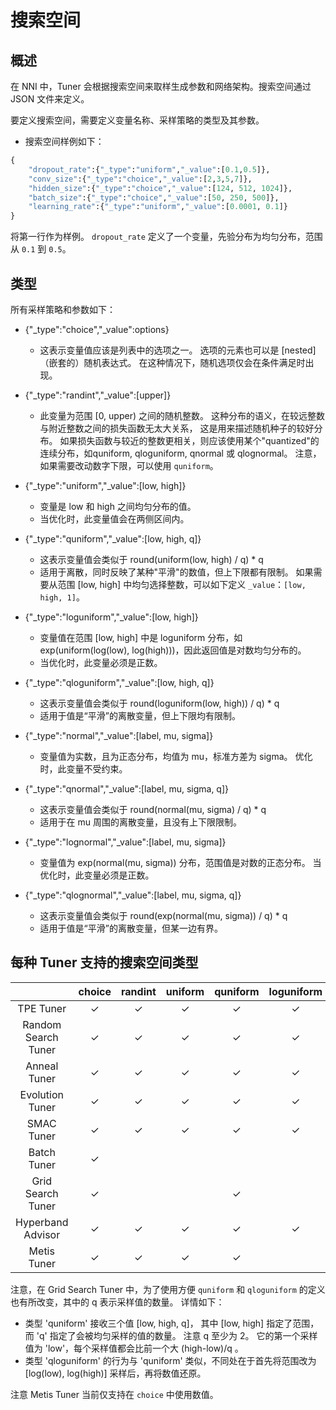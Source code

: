 # 搜索空间

## 概述

在 NNI 中，Tuner 会根据搜索空间来取样生成参数和网络架构。搜索空间通过 JSON 文件来定义。

要定义搜索空间，需要定义变量名称、采样策略的类型及其参数。

* 搜索空间样例如下：

```python
{
    "dropout_rate":{"_type":"uniform","_value":[0.1,0.5]},
    "conv_size":{"_type":"choice","_value":[2,3,5,7]},
    "hidden_size":{"_type":"choice","_value":[124, 512, 1024]},
    "batch_size":{"_type":"choice","_value":[50, 250, 500]},
    "learning_rate":{"_type":"uniform","_value":[0.0001, 0.1]}
}

```

将第一行作为样例。 `dropout_rate` 定义了一个变量，先验分布为均匀分布，范围从 `0.1` 到 `0.5`。

## 类型

所有采样策略和参数如下：

* {"_type":"choice","_value":options}
  
  * 这表示变量值应该是列表中的选项之一。 选项的元素也可以是 [nested]（嵌套的）随机表达式。 在这种情况下，随机选项仅会在条件满足时出现。

* {"_type":"randint","_value":[upper]}
  
  * 此变量为范围 [0, upper) 之间的随机整数。 这种分布的语义，在较远整数与附近整数之间的损失函数无太大关系， 这是用来描述随机种子的较好分布。 如果损失函数与较近的整数更相关，则应该使用某个"quantized"的连续分布，如quniform, qloguniform, qnormal 或 qlognormal。 注意，如果需要改动数字下限，可以使用 `quniform`。

* {"_type":"uniform","_value":[low, high]}
  
  * 变量是 low 和 high 之间均匀分布的值。
  * 当优化时，此变量值会在两侧区间内。

* {"_type":"quniform","_value":[low, high, q]}
  
  * 这表示变量值会类似于 round(uniform(low, high) / q) * q
  * 适用于离散，同时反映了某种"平滑"的数值，但上下限都有限制。 如果需要从范围 [low, high] 中均匀选择整数，可以如下定义 `_value`：`[low, high, 1]`。

* {"_type":"loguniform","_value":[low, high]}
  
  * 变量值在范围 [low, high] 中是 loguniform 分布，如 exp(uniform(log(low), log(high)))，因此返回值是对数均匀分布的。
  * 当优化时，此变量必须是正数。

* {"_type":"qloguniform","_value":[low, high, q]}
  
  * 这表示变量值会类似于 round(loguniform(low, high)) / q) * q
  * 适用于值是“平滑”的离散变量，但上下限均有限制。

* {"_type":"normal","_value":[label, mu, sigma]}
  
  * 变量值为实数，且为正态分布，均值为 mu，标准方差为 sigma。 优化时，此变量不受约束。

* {"_type":"qnormal","_value":[label, mu, sigma, q]}
  
  * 这表示变量值会类似于 round(normal(mu, sigma) / q) * q
  * 适用于在 mu 周围的离散变量，且没有上下限限制。

* {"_type":"lognormal","_value":[label, mu, sigma]}
  
  * 变量值为 exp(normal(mu, sigma)) 分布，范围值是对数的正态分布。 当优化时，此变量必须是正数。

* {"_type":"qlognormal","_value":[label, mu, sigma, q]}
  
  * 这表示变量值会类似于 round(exp(normal(mu, sigma)) / q) * q
  * 适用于值是“平滑”的离散变量，但某一边有界。

## 每种 Tuner 支持的搜索空间类型

|                     |  choice  | randint  | uniform  | quniform | loguniform | qloguniform |  normal  | qnormal  | lognormal | qlognormal |
|:-------------------:|:--------:|:--------:|:--------:|:--------:|:----------:|:-----------:|:--------:|:--------:|:---------:|:----------:|
|      TPE Tuner      | &#10003; | &#10003; | &#10003; | &#10003; |  &#10003;  |  &#10003;   | &#10003; | &#10003; | &#10003;  |  &#10003;  |
| Random Search Tuner | &#10003; | &#10003; | &#10003; | &#10003; |  &#10003;  |  &#10003;   | &#10003; | &#10003; | &#10003;  |  &#10003;  |
|    Anneal Tuner     | &#10003; | &#10003; | &#10003; | &#10003; |  &#10003;  |  &#10003;   | &#10003; | &#10003; | &#10003;  |  &#10003;  |
|   Evolution Tuner   | &#10003; | &#10003; | &#10003; | &#10003; |  &#10003;  |  &#10003;   | &#10003; | &#10003; | &#10003;  |  &#10003;  |
|     SMAC Tuner      | &#10003; | &#10003; | &#10003; | &#10003; |  &#10003;  |             |          |          |           |            |
|     Batch Tuner     | &#10003; |          |          |          |            |             |          |          |           |            |
|  Grid Search Tuner  | &#10003; |          |          | &#10003; |            |  &#10003;   |          |          |           |            |
|  Hyperband Advisor  | &#10003; | &#10003; | &#10003; | &#10003; |  &#10003;  |  &#10003;   | &#10003; | &#10003; | &#10003;  |  &#10003;  |
|     Metis Tuner     | &#10003; | &#10003; | &#10003; | &#10003; |            |             |          |          |           |            |

注意，在 Grid Search Tuner 中，为了使用方便 `quniform` 和 `qloguniform` 的定义也有所改变，其中的 q 表示采样值的数量。 详情如下：

* 类型 'quniform' 接收三个值 [low, high, q]， 其中 [low, high] 指定了范围，而 'q' 指定了会被均匀采样的值的数量。 注意 q 至少为 2。 它的第一个采样值为 'low'，每个采样值都会比前一个大 (high-low)/q 。
* 类型 'qloguniform' 的行为与 'quniform' 类似，不同处在于首先将范围改为 [log(low), log(high)] 采样后，再将数值还原。

注意 Metis Tuner 当前仅支持在 `choice` 中使用数值。